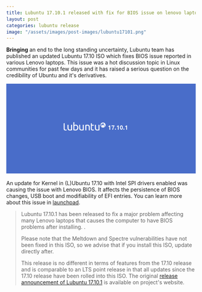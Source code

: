 ```yaml
---
title: Lubuntu 17.10.1 released with fix for BIOS issue on lenovo laptops
layout: post
categories: lubuntu release
image: "/assets/images/post-images/lubuntu17101.png"
---
```


**Bringing** an end to the long standing uncertainty, Lubuntu team has published an updated Lubuntu 17.10 ISO which fixes BIOS issue reported in various Lenovo laptops. This issue was a hot discussion topic in Linux communities for past few days and it has raised a serious question on the credibility of Ubuntu and it's derivatives.

![Lubuntu 17.10.1 banner](/assets/images/post-images/lubuntu17101.png)

An update for Kernel in (L)Ubuntu 17.10 with Intel SPI drivers enabled was causing the issue with Lenovo BIOS. It affects the persistence of BIOS changes, USB boot and modifiability of EFI entries. You can learn more about this issue in [launchpad](https://bugs.launchpad.net/ubuntu/+source/linux/+bug/1734147).

> Lubuntu 17.10.1 has been released to fix a major problem affecting many Lenovo laptops that causes the computer to have BIOS problems after installing. .
> 
> Please note that the Meltdown and Spectre vulnerabilities have not been fixed in this ISO, so we advise that if you install this ISO, update directly after.
> 
> This release is no different in terms of features from the 17.10 release and is comparable to an LTS point release in that all updates since the 17.10 release have been rolled into this ISO.
The original [release announcement of Lubuntu 17.10.1](https://lubuntu.me/lubuntu-artful-atque-vale-released/) is available on project's website.